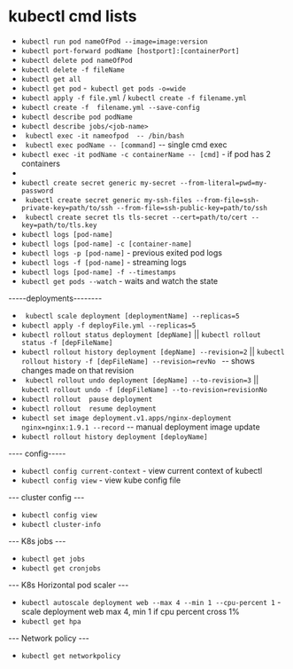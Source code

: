 # kubectl cmd lists

- ` kubectl run pod nameOfPod --image=image:version `
- ` kubectl port-forward podName [hostport]:[containerPort] `
- ` kubectl delete pod nameOfPod `
- ` kubectl delete -f fileName `
- ` kubectl get all `
- ` kubectl get pod `
-` kubectl get pods -o=wide`
- ` kubectl apply -f file.yml ` / ` kubectl create -f filename.yml `
- ` kubectl create -f  filename.yml --save-config `
- ` kubectl describe pod podName `
- ` kubectl describe jobs/<job-name> `
- ` kubectl exec -it nameofpod  -- /bin/bash`
- ` kubectl exec podName -- [command]` -- single cmd exec
- ` kubectl exec -it podName -c containerName -- [cmd] ` - if pod has 2 containers
- 
- ` kubectl create secret generic my-secret --from-literal=pwd=my-password `
- ` kubectl create secret generic my-ssh-files --from-file=ssh-private-key=path/to/ssh --from-file=ssh-public-key=path/to/ssh`
- ` kubectl create secret tls tls-secret --cert=path/to/cert --key=path/to/tls.key`
- ` kubectl logs [pod-name] ` 
- ` kubectl logs [pod-name] -c [container-name] `
- ` kubectl logs -p [pod-name] ` - previous exited pod logs
- ` kubectl logs -f [pod-name] ` - streaming logs
- ` kubectl logs [pod-name] -f --timestamps `
- ` kubectl get pods --watch ` - waits and watch the state

-----deployments--------

- ` kubectl scale deployment [deploymentName] --replicas=5`
- ` kubectl apply -f deployFile.yml --replicas=5 `
- ` kubectl rollout status deployment [depName] ` || `kubectl rollout status -f [depFileName] `
- ` kubectl rollout history deployment [depName] --revision=2 ` || `kubectl rollout history -f [depFileName] --revision=revNo ` -- shows changes made on that revision
- ` kubectl rollout undo deployment [depName] --to-revision=3` || `kubectl rollout undo -f [depFileName] --to-revision=revisionNo`
- ` kubectl rollout  pause deployment `
- ` kubectl rollout  resume deployment `
- ` kubectl set image deployment.v1.apps/nginx-deployment nginx=nginx:1.9.1 --record ` -- manual deployment image update
- ` kubectl rollout history deployment [deployName] `

---- config-----
- ` kubectl config current-context ` - view current context of kubectl
- ` kubectl config view ` - view kube config file


--- cluster config ---
- ` kubectl config view `
- ` kubectl cluster-info `


--- K8s jobs ---
- ` kubectl get jobs `
- ` kubectl get cronjobs `

--- K8s Horizontal pod scaler ---
- ` kubectl autoscale deployment web --max 4 --min 1 --cpu-percent 1 ` - scale deployment web max 4, min 1 if cpu percent cross 1%
- ` kubectl get hpa `

--- Network policy ---
- ` kubectl get networkpolicy `